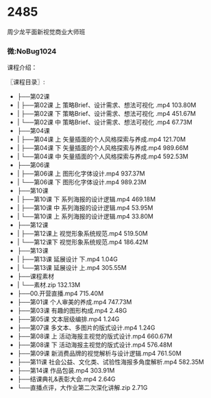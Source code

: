 # 2485
周少龙平面新视觉商业大师班
### 微:NoBug1024 


课程介绍：

〖课程目录〗:

- ├──第02课  
- |   ├──第02课 上 策略Brief、设计需求、想法可视化 .mp4  103.80M
- |   ├──第02课 下 策略Brief、设计需求、想法可视化 .mp4  451.67M
- |   └──第02课 中  策略Brief、设计需求、想法可视化 .mp4  67.73M
- ├──第04课  
- |   ├──第04课  上 矢量插面的个人风格探索与养成.mp4  121.70M
- |   ├──第04课 下  矢量插面的个人风格探索与养成.mp4  989.66M
- |   └──第04课 中 矢量插面的个人风格探索与养成.mp4  592.53M
- ├──第06课  
- |   ├──第06课 上  图形化字体设计.mp4  937.37M
- |   └──第06课 下  图形化字体设计.mp4  989.23M
- ├──第10课  
- |   ├──第10课  下 系列海报的设计逻辑.mp4  469.18M
- |   ├──第10课  中 系列海报的设计逻辑.mp4  53.95M
- |   └──第10课 上  系列海报的设计逻辑.mp4  33.80M
- ├──第12课  
- |   ├──第12课上 视觉形象系统规范.mp4  519.50M
- |   └──第12课下 视觉形象系统规范.mp4  186.42M
- ├──第13课  
- |   ├──第13课  延展设计 下.mp4  1.04G
- |   └──第13课 延展设计 上.mp4  305.55M
- ├──课程素材  
- |   └──素材.zip  132.13M
- ├──00.开营直播.mp4  715.40M
- ├──第01课 个人审美的养成.mp4  747.73M
- ├──第03课 有趣的图形构成.mp4  2.48G
- ├──第05课 文本层级编排.mp4  1.24G
- ├──第07课 多文本、多图片的版式设计.mp4  1.24G
- ├──第08课 上 活动海报主视觉的版式设计.mp4  660.67M
- ├──第08课 下 活动海报主视觉的版式设计.mp4  576.48M
- ├──第09课 新消费品牌的视觉解析与设计逻辑.mp4  761.50M
- ├──第11课 社会公益、文化类、试验性海报多角度解析.mp4  582.35M
- ├──第14课 作品包装.mp4  303.91M
- ├──结课典礼&表彰大会.mp4  2.64G
- └──直播点评，大作业第二次深化讲解.zip  2.71G
